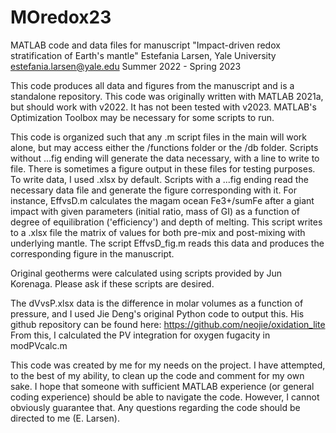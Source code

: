 # MOredox23

MATLAB code and data files for manuscript "Impact-driven redox stratification of Earth's mantle"
Estefania Larsen, Yale University
estefania.larsen@yale.edu
Summer 2022 - Spring 2023

This code produces all data and figures from the manuscript and is a standalone repository. This code was originally written with MATLAB 2021a, but should work
with v2022. It has not been tested with v2023. MATLAB's Optimization Toolbox may be necessary for some scripts to run.

This code is organized such that any .m script files in the main will work alone, but may access either the /functions folder or the /db folder.
Scripts without ...fig ending will generate the data necessary, with a line to write to file. There is sometimes a figure output in these files for testing purposes.
To write data, I used .xlsx by default. Scripts with a ...fig ending read the necessary data file and generate the figure corresponding with it. 
For instance, EffvsD.m calculates the magam ocean Fe3+/sumFe after a giant impact with given parameters (initial ratio, mass of GI) as a function of degree of
equilibration ('efficiency') and depth of melting. This script writes to a .xlsx file the matrix of values for both pre-mix and post-mixing with underlying mantle.
The script EffvsD_fig.m reads this data and produces the corresponding figure in the manuscript.

Original geotherms were calculated using scripts provided by Jun Korenaga. Please ask if these scripts are desired.

The dVvsP.xlsx data is the difference in molar volumes as a function of pressure, and I used Jie Deng's original Python code to output this. His github repository can
be found here: https://github.com/neojie/oxidation_lite
From this, I calculated the PV integration for oxygen fugacity in modPVcalc.m

This code was created by me for my needs on the project. I have attempted, to the best of my ability, to clean up the code and comment for my own sake. I hope that 
someone with sufficient MATLAB experience (or general coding experience) should be able to navigate the code. However, I cannot obviously guarantee that. Any questions
regarding the code should be directed to me (E. Larsen).

